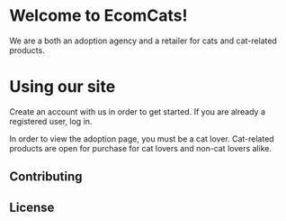 # Welcome to EcomCats!

We are a both an adoption agency and a retailer for cats and cat-related products.

# Using our site

Create an account with us in order to get started. If you are already a registered user, log in.

In order to view the adoption page, you must be a cat lover. Cat-related products are open for purchase for cat lovers and non-cat lovers alike.

## Contributing

## License